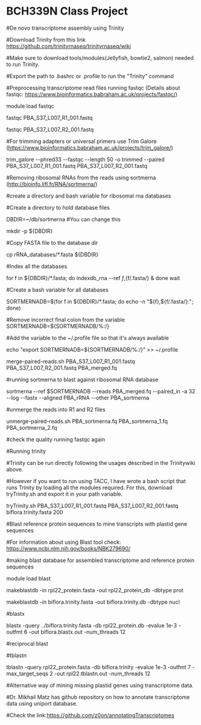 # BCH339N Class Project

#De novo transcriptome assembly using Trinity

#Download Trinity from this link https://github.com/trinityrnaseq/trinityrnaseq/wiki

#Make sure to download tools/modules(Jellyfish, bowtie2, salmon) needed to run Trinity.

#Export the path to .bashrc or .profile to run the "Trinity" command

#Preprocessing transcriptome read files running fastqc (Details about fastqc: https://www.bioinformatics.babraham.ac.uk/projects/fastqc/)

module load fastqc

fastqc  PBA_S37_L007_R1_001.fastq

fastqc  PBA_S37_L007_R2_001.fastq

#For trimming adapters or universal primers use Trim Galore (https://www.bioinformatics.babraham.ac.uk/projects/trim_galore/)

trim_galore --phred33 --fastqc --length 50 -o trimmed --paired PBA_S37_L007_R1_001.fastq PBA_S37_L007_R2_001.fastq

#Removing ribosomal RNAs from the reads using sortmerna (http://bioinfo.lifl.fr/RNA/sortmerna/)

#create a directory and bash variable for ribosomal rna databases

#Create a directory to hold database files

DBDIR=~/db/sortmerna #You can change this

mkdir -p ${DBDIR}

#Copy FASTA file to the database dir

cp rRNA_databases/*.fasta ${DBDIR}

#Index all the databases

for f in ${DBDIR}/*.fasta; do indexdb_rna --ref ${f},${f/.fasta/} & done
wait

#Create a bash variable for all databases

SORTMERNADB=$(for f in ${DBDIR}/*.fasta; do echo -n "${f},${f/.fasta/}:"; done)

#Remove incorrect final colon from the variable
SORTMERNADB=${SORTMERNADB/%:/}

#Add the variable to the ~/.profile file so that it's always available

echo "export SORTMERNADB=${SORTMERNADB/%:/}" >> ~/.profile

merge-paired-reads.sh PBA_S37_L007_R1_001.fastq PBA_S37_L007_R2_001.fastq PBA_merged.fq

#running sortmerna to blast against ribosomal RNA database

sortmerna --ref $SORTMERNADB --reads PBA_merged.fq --paired_in -a 32 --log --fastx --aligned PBA_rRNA --other PBA_sortmerna

#unmerge the reads into R1 and R2 files

unmerge-paired-reads.sh PBA_sortmerna.fq PBA_sortmerna_1.fq PBA_sortmerna_2.fq

#check the quality running fastqc again

#Running trinity

#Trinity can be run directly following the usages described in the Trinitywiki above.

#However if you want to run using TACC, I have wrote a bash script that runs Trinity by loading all the modules required. For this, download tryTrinity.sh and export it in your path variable.

tryTrinity.sh PBA_S37_L007_R1_001.fastq PBA_S37_L007_R2_001.fastq biflora.trinity.fasta 200

#Blast reference protein sequences to mine transcripts with plastid gene sequences

#For information about using Blast tool check: https://www.ncbi.nlm.nih.gov/books/NBK279690/

#making blast database for assembled transcriptome and reference protein sequences

module load blast

makeblastdb -in rpl22_protein.fasta -out rpl22_protein_db -dbtype prot

makeblastdb -in biflora.trinity.fasta -out biflora.trinity.db -dbtype nucl

#blastx

blastx -query ../biflora.trinity.fasta -db rpl22_protein.db -evalue 1e-3 -outfmt 6 -out biflora.blastx.out -num_threads 12

#reciprocal blast

#tblastn

tblastn -query rpl22_protein.fasta -db biflora.trinity -evalue 1e-3 -outfmt 7 -max_target_seqs 2 -out rpl22.tblastn.out -num_threads 12

#Alternative way of mining missing plastid genes using transcriptome data.

#Dr. Mikhail Matz has github repository on how to annotate transcriptome data using uniport database.

#Check the link:https://github.com/z0on/annotatingTranscriptomes







